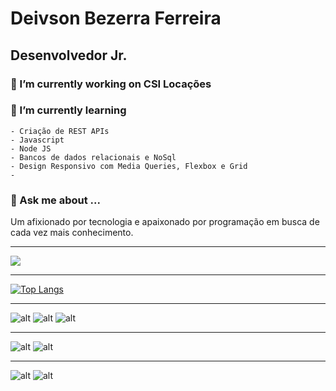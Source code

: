 # Deivson Bezerra Ferreira
## Desenvolvedor Jr.


### 🤵 I’m currently working on CSI Locações
### 📖 I’m currently learning
    - Criação de REST APIs 
    - Javascript
    - Node JS
    - Bancos de dados relacionais e NoSql
    - Design Responsivo com Media Queries, Flexbox e Grid
    -  
### 💬 Ask me about ...

 Um afixionado por tecnologia e apaixonado por programação em busca de cada vez mais conhecimento. 

----------

<a href="https://www.linkedin.com/in/deivson-ferreira/">
    <img src="https://img.shields.io/badge/LinkedIn-0077B5?style=for-the-badge&logo=linkedin&logoColor=white">
</a>

----------

[![Top Langs](https://github-readme-stats.vercel.app/api/top-langs/?username=deivsonbf&layout=compact)](https://github.com/deivsonbf?tab=repositories)

----------


![alt](https://img.shields.io/badge/HTML5-E34F26?style=for-the-badge&logo=html5&logoColor=white)
![alt](https://img.shields.io/badge/CSS3-1572B6?style=for-the-badge&logo=css3&logoColor=white)
![alt](https://img.shields.io/badge/JavaScript-F7DF1E?style=for-the-badge&logo=javascript&logoColor=black)

----------

![alt](https://img.shields.io/badge/Node.js-43853D?style=for-the-badge&logo=node.js&logoColor=white)
![alt](https://img.shields.io/badge/Express.js-404D59?style=for-the-badge)

----------

![alt](https://img.shields.io/badge/MySQL-00000F?style=for-the-badge&logo=mysql&logoColor=white)
![alt](https://img.shields.io/badge/Microsoft_SQL_Server-CC2927?style=for-the-badge&logo=microsoft-sql-server&logoColor=white)


